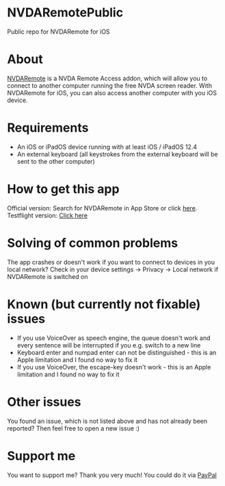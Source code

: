 # NVDARemotePublic
Public repo for NVDARemote for iOS

# About
[NVDARemote](https://github.com/nvdaremote/nvdaremote) is a NVDA Remote Access addon, which will allow you to connect to another computer running the free NVDA screen reader. With NVDARemote for iOS, you can also access another computer with you iOS device.

# Requirements
- An iOS or iPadOS device running with at least iOS / iPadOS 12.4
- An external keyboard (all keystrokes from the external keyboard will be sent to the other computer)

# How to get this app
Official version: Search for NVDARemote in App Store or click [here](https://apps.apple.com/us/app/nvdaremote/id1560008403).
Testflight version: [Click here](https://testflight.apple.com/join/tejfdnxL)

# Solving of common problems
The app crashes or doesn't work if you want to connect to devices in you local network? Check in your device settings -> Privacy -> Local network if NVDARemote is switched on

# Known (but currently not fixable) issues
- If you use VoiceOver as speech engine, the queue doesn't work and every sentence will be interrupted if you e.g. switch to a new line
- Keyboard enter and numpad enter can not be distinguished - this is an Apple limitation and I found no way to fix it
- If you use VoiceOver, the escape-key doesn't work -  this is an Apple limitation and I found no way to fix it

# Other issues
You found an issue, which is not listed above and has not already been reported? Then feel free to open a new issue :)

# Support me
You want to support me? Thank you very much! You could do it via [PayPal](https://paypal.me/mjssoft)
